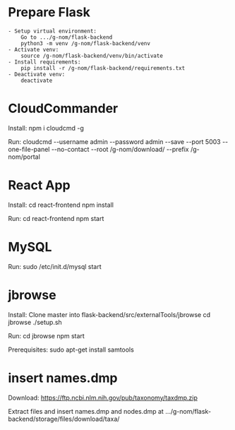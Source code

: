 # Prepare Flask

    - Setup virtual environment:
        Go to .../g-nom/flask-backend
        python3 -m venv /g-nom/flask-backend/venv
    - Activate venv:
        source /g-nom/flask-backend/venv/bin/activate
    - Install requirements:
        pip install -r /g-nom/flask-backend/requirements.txt
    - Deactivate venv:
        deactivate

# CloudCommander

Install:
npm i cloudcmd -g

Run:
cloudcmd --username admin --password admin --save --port 5003 --one-file-panel --no-contact --root /g-nom/download/ --prefix /g-nom/portal

# React App

Install:
cd react-frontend
npm install

Run:
cd react-frontend
npm start

# MySQL

Run:
sudo /etc/init.d/mysql start

# jbrowse

Install:
Clone master into flask-backend/src/externalTools/jbrowse
cd jbrowse
./setup.sh

Run:
cd jbrowse
npm start

Prerequisites:
sudo apt-get install samtools

# insert names.dmp

Download:
https://ftp.ncbi.nlm.nih.gov/pub/taxonomy/taxdmp.zip

Extract files and insert names.dmp and nodes.dmp at .../g-nom/flask-backend/storage/files/download/taxa/

